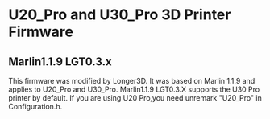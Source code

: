 # U20_Pro and U30_Pro 3D Printer Firmware
## Marlin1.1.9 LGT0.3.x
This firmware was modified by Longer3D. It was based on Marlin 1.1.9 and applies to U20_Pro and U30_Pro.
Marlin1.1.9 LGT0.3.X supports the U30 Pro printer by default. If you are using U20 Pro,you need unremark "U20_Pro" in Configuration.h.
